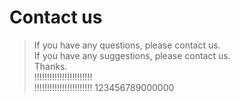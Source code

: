 # Contact us
> If you have any questions, please contact us.  
> If you have any suggestions, please contact us.  
> Thanks.  
> !!!!!!!!!!!!!!!!!!!!!!!  
> !!!!!!!!!!!!!!!!!!!!!!!
> 123456789000000